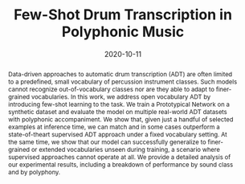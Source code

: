 ---
layout: default-publication
title: "Few-Shot Drum Transcription in Polyphonic Music"
collection: publications
permalink: /publications/2020-10-11-wang2020fewshotdrum
abstract: "Data-driven approaches to automatic drum transcription (ADT) are often limited to a predefined, small vocabulary of percussion instrument classes. Such models cannot recognize out-of-vocabulary classes nor are they able to adapt to finer-grained vocabularies. In this work, we address open vocabulary ADT by introducing few-shot learning to the task. We train a Prototypical Network on a synthetic dataset and evaluate the model on multiple real-world ADT datasets with polyphonic accompaniment. We show that, given just a handful of selected examples at inference time, we can match and in some cases outperform a state-of-theart supervised ADT approach under a fixed vocabulary setting. At the same time, we show that our model can successfully generalize to finer-grained or extended vocabularies unseen during training, a scenario where supervised approaches cannot operate at all. We provide a detailed analysis of our experimental results, including a breakdown of performance by sound class and by polyphony."
date: 2020-10-11
venue: 'International Society for Music Information Retrieval Conference (ISMIR)'
paperurl: '/files/wang2020fewshotdrum.pdf'
image: '/assets/images/fewshot_drums.png'
imagewidth: 100.0
categories: 
  - Music Information Retrieval
citation: 'Wang, Y., Salamon, J., Cartwright, M., Bryan, N.J., Bello, J.P. Few-Shot Drum Transcription in Polyphonic Music.  In <i>Proceedings of the International Society for Music Information Retrieval Conference (ISMIR)</i>, 2020.'
author_profile: true
---